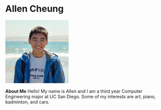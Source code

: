 # Allen Cheung

<img src="ProfilePic.jpg" alt="ProfilePic" width="200"/>

**About Me**
Hello! My name is Allen and I am a third year Computer Engineering major at UC San Diego. Some of my interests are art, piano, badminton, and cars.

